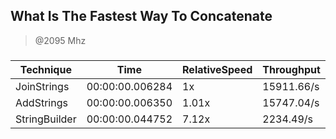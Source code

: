 
What Is The Fastest Way To Concatenate
--------------------------------------
> @2095 Mhz


### 


|Technique    |Time           |RelativeSpeed|Throughput|
|-------------|---------------|-------------|----------|
|JoinStrings  |00:00:00.006284|1x           |15911.66/s|
|AddStrings   |00:00:00.006350|1.01x        |15747.04/s|
|StringBuilder|00:00:00.044752|7.12x        |2234.49/s |




